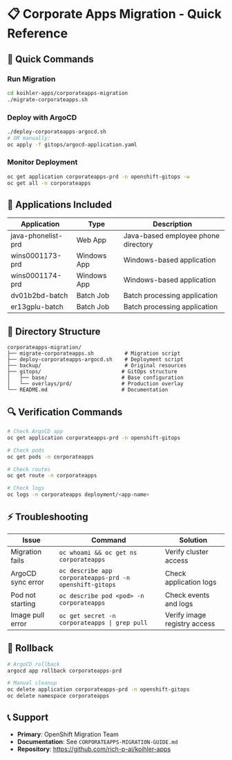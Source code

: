 # 📋 Corporate Apps Migration - Quick Reference

## 🚀 Quick Commands

### Run Migration
```bash
cd koihler-apps/corporateapps-migration
./migrate-corporateapps.sh
```

### Deploy with ArgoCD
```bash
./deploy-corporateapps-argocd.sh
# OR manually:
oc apply -f gitops/argocd-application.yaml
```

### Monitor Deployment
```bash
oc get application corporateapps-prd -n openshift-gitops -w
oc get all -n corporateapps
```

## 🎯 Applications Included

| Application | Type | Description |
|-------------|------|-------------|
| java-phonelist-prd | Web App | Java-based employee phone directory |
| wins0001173-prd | Windows App | Windows-based application |
| wins0001174-prd | Windows App | Windows-based application |
| dv01b2bd-batch | Batch Job | Batch processing application |
| er13gplu-batch | Batch Job | Batch processing application |

## 📁 Directory Structure

```
corporateapps-migration/
├── migrate-corporateapps.sh          # Migration script
├── deploy-corporateapps-argocd.sh    # Deployment script
├── backup/                           # Original resources
├── gitops/                          # GitOps structure
│   ├── base/                        # Base configuration
│   └── overlays/prd/                # Production overlay
└── README.md                        # Documentation
```

## 🔍 Verification Commands

```bash
# Check ArgoCD app
oc get application corporateapps-prd -n openshift-gitops

# Check pods
oc get pods -n corporateapps

# Check routes
oc get route -n corporateapps

# Check logs
oc logs -n corporateapps deployment/<app-name>
```

## ⚡ Troubleshooting

| Issue | Command | Solution |
|-------|---------|----------|
| Migration fails | `oc whoami && oc get ns corporateapps` | Verify cluster access |
| ArgoCD sync error | `oc describe app corporateapps-prd -n openshift-gitops` | Check application logs |
| Pod not starting | `oc describe pod <pod> -n corporateapps` | Check events and logs |
| Image pull error | `oc get secret -n corporateapps \| grep pull` | Verify image registry access |

## 🔄 Rollback

```bash
# ArgoCD rollback
argocd app rollback corporateapps-prd

# Manual cleanup
oc delete application corporateapps-prd -n openshift-gitops
oc delete namespace corporateapps
```

## 📞 Support

- **Primary**: OpenShift Migration Team
- **Documentation**: See `CORPORATEAPPS-MIGRATION-GUIDE.md`
- **Repository**: https://github.com/rich-p-ai/koihler-apps
